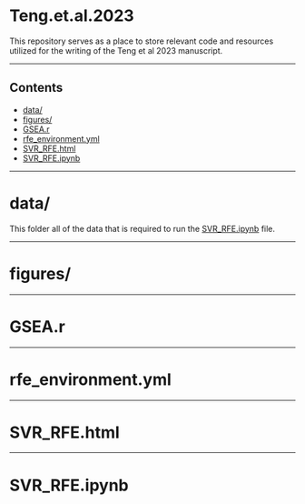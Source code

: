 # Teng.et.al.2023

This repository serves as a place to store relevant code and resources utilized for the writing of the Teng et al 2023 manuscript.

---
## Contents
* [data/](#data)
* [figures/](#figures)
* [GSEA.r](#gsear)
* [rfe_environment.yml](#environment)
* [SVR_RFE.html](#svr_rfe_html)
* [SVR_RFE.ipynb](#svr_rfe_ipynb)

---
# data/ <a id='data'></a>
This folder all of the data that is required to run the [SVR_RFE.ipynb](#svr_rfeipynb) file.

---
# figures/ <a id='figures'></a>


---
# GSEA.r <a id='gsear'></a>


---
# rfe_environment.yml <a id='environment'></a>


---
# SVR_RFE.html <a id='svr_rfe_html'></a>


---
# SVR_RFE.ipynb <a id='svr_rfe_ipynb'></a>